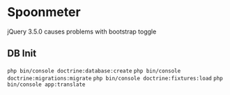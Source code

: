 # Spoonmeter

jQuery 3.5.0 causes problems with bootstrap toggle

## DB Init
```php bin/console doctrine:database:create```
```php bin/console doctrine:migrations:migrate```
```php bin/console doctrine:fixtures:load```
```php bin/console app:translate```